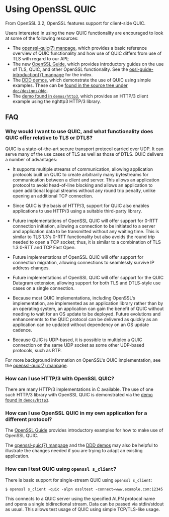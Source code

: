 Using OpenSSL QUIC
==================

From OpenSSL 3.2, OpenSSL features support for client-side QUIC.

Users interested in using the new QUIC functionality are encouraged to look at
some of the following resources:

- The [openssl-quic(7) manpage], which provides a basic reference overview of
  QUIC functionality and how use of QUIC differs from use of TLS with regard to
  our API;
- The new [OpenSSL Guide], which provides introductory guides
  on the use of TLS, QUIC, and other OpenSSL functionality. See the
  [ossl-guide-introduction(7) manpage] for the index.
- The [DDD demos], which demonstrate the use of QUIC using simple examples.
  These can be [found in the source tree under `doc/designs/ddd`].
- The [demo found in `demos/http3`], which provides an HTTP/3 client example
  using the nghttp3 HTTP/3 library.

FAQ
---

### Why would I want to use QUIC, and what functionality does QUIC offer relative to TLS or DTLS?

QUIC is a state-of-the-art secure transport protocol carried over UDP. It can
serve many of the use cases of TLS as well as those of DTLS. QUIC delivers
a number of advantages:

- It supports multiple streams of communication, allowing application protocols
  built on QUIC to create arbitrarily many bytestreams for communication between
  a client and server. This allows an application protocol to avoid head-of-line
  blocking and allows an application to open additional logical streams without
  any round trip penalty, unlike opening an additional TCP connection.

- Since QUIC is the basis of HTTP/3, support for QUIC also enables applications
  to use HTTP/3 using a suitable third-party library.

- Future implementations of OpenSSL QUIC will offer support for 0-RTT connection
  initiation, allowing a connection to be initiated to a server and application
  data to be transmitted without any waiting time. This is similar to TLS 1.3's
  0-RTT functionality but also avoids the round trip needed to open a TCP
  socket; thus, it is similar to a combination of TLS 1.3 0-RTT and TCP Fast
  Open.

- Future implementations of OpenSSL QUIC will offer support for connection
  migration, allowing connections to seamlessly survive IP address changes.

- Future implementations of OpenSSL QUIC will offer support for the QUIC
  Datagram extension, allowing support for both TLS and DTLS-style use cases on
  a single connection.

- Because most QUIC implementations, including OpenSSL's implementation, are
  implemented as an application library rather than by an operating system, an
  application can gain the benefit of QUIC without needing to wait for an OS
  update to be deployed. Future evolutions and enhancements to the QUIC protocol
  can be delivered as quickly as an application can be updated without
  dependency on an OS update cadence.

- Because QUIC is UDP-based, it is possible to multiplex a QUIC connection
  on the same UDP socket as some other UDP-based protocols, such as RTP.

For more background information on OpenSSL's QUIC implementation, see the
[openssl-quic(7) manpage].

### How can I use HTTP/3 with OpenSSL QUIC?

There are many HTTP/3 implementations in C available. The use of one such HTTP/3
library with OpenSSL QUIC is demonstrated via the [demo found in `demos/http3`].

### How can I use OpenSSL QUIC in my own application for a different protocol?

The [OpenSSL Guide] provides introductory examples for how to make use of
OpenSSL QUIC.

The [openssl-quic(7) manpage] and the [DDD demos] may also be helpful to
illustrate the changes needed if you are trying to adapt an existing
application.

### How can I test QUIC using `openssl s_client`?

There is basic support for single-stream QUIC using `openssl s_client`:

```shell
$ openssl s_client -quic -alpn ossltest -connect=www.example.com:12345
```

This connects to a QUIC server using the specified ALPN protocol name and opens
a single bidirectional stream. Data can be passed via stdin/stdout as usual.
This allows test usage of QUIC using simple TCP/TLS-like usage.

[openssl-quic(7) manpage]: https://www.openssl.org/docs/manmaster/man7/openssl-quic.html
[OpenSSL guide]: https://www.openssl.org/docs/manmaster/man7/ossl-guide-introduction.html
[ossl-guide-introduction(7) manpage]: https://www.openssl.org/docs/manmaster/man7/ossl-guide-introduction.html
[DDD demos]: https://github.com/openssl/openssl/tree/master/doc/designs/ddd
[found in the source tree under `doc/designs/ddd`]: ./doc/designs/ddd/
[demo found in `demos/http3`]: ./demos/http3/
[openssl-quic-background(7) manpage]: https://www.openssl.org/docs/manmaster/man7/openssl-quic-background.html
